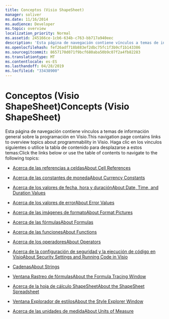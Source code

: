 ```yaml
---
title: Conceptos (Visio ShapeSheet)
manager: soliver
ms.date: 11/16/2014
ms.audience: Developer
ms.topic: overview
localization_priority: Normal
ms.assetid: 245166ce-1cb6-634b-c763-bb717a940eec
description: 'Esta página de navegación contiene vínculos a temas de información general sobre la programación en Visio. Haga clic en los vínculos siguientes o utilice la tabla de contenido para desplazarse a estos temas:'
ms.openlocfilehash: fef26adf718b883ef2dbc75fc1f3b9cf1b143386
ms.sourcegitcommit: 8657170d071f9bcf680aba50b9c07f2a4fb82283
ms.translationtype: MT
ms.contentlocale: es-ES
ms.lasthandoff: 04/28/2019
ms.locfileid: "33438900"
---
```

# <a name="concepts-visio-shapesheet"></a><span data-ttu-id="4bd97-104">Conceptos (Visio ShapeSheet)</span><span class="sxs-lookup"><span data-stu-id="4bd97-104">Concepts (Visio ShapeSheet)</span></span>

<span data-ttu-id="4bd97-105">Esta página de navegación contiene vínculos a temas de información general sobre la programación en Visio.</span><span class="sxs-lookup"><span data-stu-id="4bd97-105">This navigation page contains links to overview topics about programmability in Visio.</span></span> <span data-ttu-id="4bd97-106">Haga clic en los vínculos siguientes o utilice la tabla de contenido para desplazarse a estos temas:</span><span class="sxs-lookup"><span data-stu-id="4bd97-106">Click the links below or use the table of contents to navigate to the following topics:</span></span>
  
- [<span data-ttu-id="4bd97-107">Acerca de las referencias a celdas</span><span class="sxs-lookup"><span data-stu-id="4bd97-107">About Cell References</span></span>](about-cell-references.md)
    
- [<span data-ttu-id="4bd97-108">Acerca de las constantes de moneda</span><span class="sxs-lookup"><span data-stu-id="4bd97-108">About Currency Constants</span></span>](about-currency-constants.md)
    
- [<span data-ttu-id="4bd97-109">Acerca de los valores de fecha, hora y duración</span><span class="sxs-lookup"><span data-stu-id="4bd97-109">About Date, Time, and Duration Values</span></span>](about-date-time-and-duration-values.md)
    
- [<span data-ttu-id="4bd97-110">Acerca de los valores de error</span><span class="sxs-lookup"><span data-stu-id="4bd97-110">About Error Values</span></span>](about-error-values.md)
    
- [<span data-ttu-id="4bd97-111">Acerca de las imágenes de formato</span><span class="sxs-lookup"><span data-stu-id="4bd97-111">About Format Pictures</span></span>](about-format-pictures.md)
    
- [<span data-ttu-id="4bd97-112">Acerca de las fórmulas</span><span class="sxs-lookup"><span data-stu-id="4bd97-112">About Formulas</span></span>](about-formulas.md)
    
- [<span data-ttu-id="4bd97-113">Acerca de las funciones</span><span class="sxs-lookup"><span data-stu-id="4bd97-113">About Functions</span></span>](about-functions.md)
    
- [<span data-ttu-id="4bd97-114">Acerca de los operadores</span><span class="sxs-lookup"><span data-stu-id="4bd97-114">About Operators</span></span>](about-operators.md)
    
- [<span data-ttu-id="4bd97-115">Acerca de la configuración de seguridad y la ejecución de código en Visio</span><span class="sxs-lookup"><span data-stu-id="4bd97-115">About Security Settings and Running Code in Visio</span></span>](about-security-settings-and-running-code-in-visio-shapesheet.md)
    
- [<span data-ttu-id="4bd97-116">Cadenas</span><span class="sxs-lookup"><span data-stu-id="4bd97-116">About Strings</span></span>](about-strings.md)
    
- [<span data-ttu-id="4bd97-117">Ventana Rastreo de fórmulas</span><span class="sxs-lookup"><span data-stu-id="4bd97-117">About the Formula Tracing Window</span></span>](about-the-formula-tracing-window.md)
    
- [<span data-ttu-id="4bd97-118">Acerca de la hoja de cálculo ShapeSheet</span><span class="sxs-lookup"><span data-stu-id="4bd97-118">About the ShapeSheet Spreadsheet</span></span>](about-the-shapesheet-spreadsheet.md)
    
- [<span data-ttu-id="4bd97-119">Ventana Explorador de estilos</span><span class="sxs-lookup"><span data-stu-id="4bd97-119">About the Style Explorer Window</span></span>](about-the-style-explorer-window.md)
    
- [<span data-ttu-id="4bd97-120">Acerca de las unidades de medida</span><span class="sxs-lookup"><span data-stu-id="4bd97-120">About Units of Measure</span></span>](about-units-of-measure-visio-shapesheet-reference.md)
    

